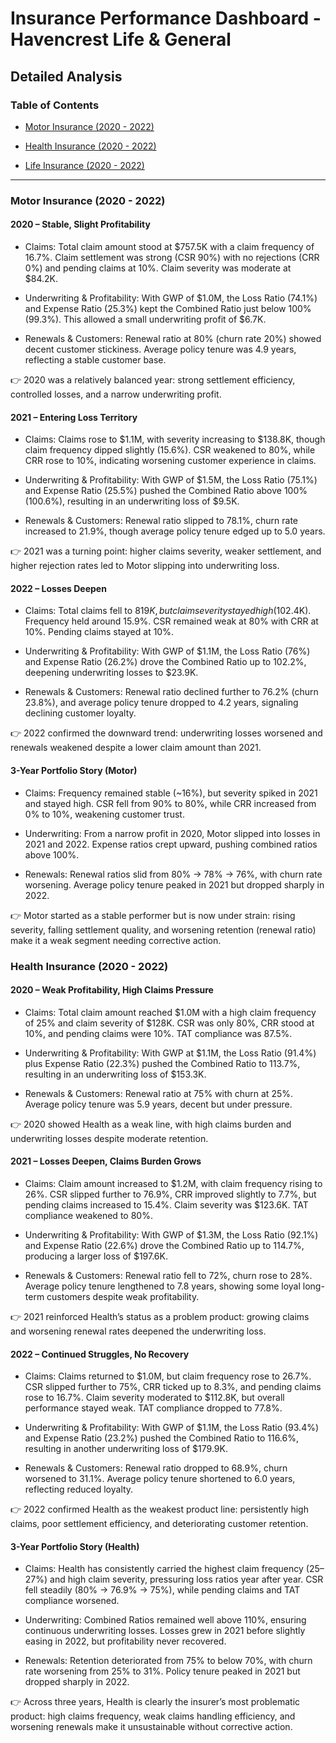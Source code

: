 
# Insurance Performance Dashboard - Havencrest Life & General

## Detailed Analysis
### Table of Contents
- [Motor Insurance (2020 - 2022)](#motor-insurance-2020---2022)
  
- [Health Insurance (2020 - 2022)](#health-insurance-2020---2022)
  
- [Life Insurance (2020 - 2022)](#life-insurance-2020---2022)


------------------------------------------------------------------------------------------------------------------------------------------

### Motor Insurance (2020 - 2022)

#### 2020 – Stable, Slight Profitability

- Claims: Total claim amount stood at $757.5K with a claim frequency of 16.7%. Claim settlement was strong (CSR 90%) with no rejections (CRR 0%) and pending claims at 10%. Claim severity was moderate at $84.2K.

- Underwriting & Profitability: With GWP of $1.0M, the Loss Ratio (74.1%) and Expense Ratio (25.3%) kept the Combined Ratio just below 100% (99.3%). This allowed a small underwriting profit of $6.7K.

- Renewals & Customers: Renewal ratio at 80% (churn rate 20%) showed decent customer stickiness. Average policy tenure was 4.9 years, reflecting a stable customer base.
  
👉 2020 was a relatively balanced year: strong settlement efficiency, controlled losses, and a narrow underwriting profit.


#### 2021 – Entering Loss Territory

- Claims: Claims rose to $1.1M, with severity increasing to $138.8K, though claim frequency dipped slightly (15.6%). CSR weakened to 80%, while CRR rose to 10%, indicating worsening customer experience in claims.

- Underwriting & Profitability: With GWP of $1.5M, the Loss Ratio (75.1%) and Expense Ratio (25.5%) pushed the Combined Ratio above 100% (100.6%), resulting in an underwriting loss of $9.5K.

- Renewals & Customers: Renewal ratio slipped to 78.1%, churn rate increased to 21.9%, though average policy tenure edged up to 5.0 years.

👉 2021 was a turning point: higher claims severity, weaker settlement, and higher rejection rates led to Motor slipping into underwriting loss.


#### 2022 – Losses Deepen

- Claims: Total claims fell to $819K, but claim severity stayed high ($102.4K). Frequency held around 15.9%. CSR remained weak at 80% with CRR at 10%. Pending claims stayed at 10%.

- Underwriting & Profitability: With GWP of $1.1M, the Loss Ratio (76%) and Expense Ratio (26.2%) drove the Combined Ratio up to 102.2%, deepening underwriting losses to $23.9K.

- Renewals & Customers: Renewal ratio declined further to 76.2% (churn 23.8%), and average policy tenure dropped to 4.2 years, signaling declining customer loyalty.
  
👉 2022 confirmed the downward trend: underwriting losses worsened and renewals weakened despite a lower claim amount than 2021.


#### 3-Year Portfolio Story (Motor)

- Claims: Frequency remained stable (~16%), but severity spiked in 2021 and stayed high. CSR fell from 90% to 80%, while CRR increased from 0% to 10%, weakening customer trust.

- Underwriting: From a narrow profit in 2020, Motor slipped into losses in 2021 and 2022. Expense ratios crept upward, pushing combined ratios above 100%.

- Renewals: Renewal ratios slid from 80% → 78% → 76%, with churn rate worsening. Average policy tenure peaked in 2021 but dropped sharply in 2022.

👉 Motor started as a stable performer but is now under strain: rising severity, falling settlement quality, and worsening retention (renewal ratio) make it a weak segment needing corrective action.




### Health Insurance (2020 - 2022)

#### 2020 – Weak Profitability, High Claims Pressure

- Claims: Total claim amount reached $1.0M with a high claim frequency of 25% and claim severity of $128K. CSR was only 80%, CRR stood at 10%, and pending claims were 10%. TAT compliance was 87.5%.

- Underwriting & Profitability: With GWP at $1.1M, the Loss Ratio (91.4%) plus Expense Ratio (22.3%) pushed the Combined Ratio to 113.7%, resulting in an underwriting loss of $153.3K.

- Renewals & Customers: Renewal ratio at 75% with churn at 25%. Average policy tenure was 5.9 years, decent but under pressure.
  
👉 2020 showed Health as a weak line, with high claims burden and underwriting losses despite moderate retention.


#### 2021 – Losses Deepen, Claims Burden Grows

- Claims: Claim amount increased to $1.2M, with claim frequency rising to 26%. CSR slipped further to 76.9%, CRR improved slightly to 7.7%, but pending claims increased to 15.4%. Claim severity was $123.6K. TAT compliance weakened to 80%.

- Underwriting & Profitability: With GWP of $1.3M, the Loss Ratio (92.1%) and Expense Ratio (22.6%) drove the Combined Ratio up to 114.7%, producing a larger loss of $197.6K.

- Renewals & Customers: Renewal ratio fell to 72%, churn rose to 28%. Average policy tenure lengthened to 7.8 years, showing some loyal long-term customers despite weak profitability.
  
👉 2021 reinforced Health’s status as a problem product: growing claims and worsening renewal rates deepened the underwriting loss.


#### 2022 – Continued Struggles, No Recovery

- Claims: Claims returned to $1.0M, but claim frequency rose to 26.7%. CSR slipped further to 75%, CRR ticked up to 8.3%, and pending claims rose to 16.7%. Claim severity moderated to $112.8K, but overall performance stayed weak. TAT compliance dropped to 77.8%.

- Underwriting & Profitability: With GWP of $1.1M, the Loss Ratio (93.4%) and Expense Ratio (23.2%) pushed the Combined Ratio to 116.6%, resulting in another underwriting loss of $179.9K.

- Renewals & Customers: Renewal ratio dropped to 68.9%, churn worsened to 31.1%. Average policy tenure shortened to 6.0 years, reflecting reduced loyalty.
  
👉 2022 confirmed Health as the weakest product line: persistently high claims, poor settlement efficiency, and deteriorating customer retention.


#### 3-Year Portfolio Story (Health)

- Claims: Health has consistently carried the highest claim frequency (25–27%) and high claim severity, pressuring loss ratios year after year. CSR fell steadily (80% → 76.9% → 75%), while pending claims and TAT compliance worsened.

- Underwriting: Combined Ratios remained well above 110%, ensuring continuous underwriting losses. Losses grew in 2021 before slightly easing in 2022, but profitability never recovered.

- Renewals: Retention deteriorated from 75% to below 70%, with churn rate worsening from 25% to 31%. Policy tenure peaked in 2021 but dropped sharply in 2022.
  
👉 Across three years, Health is clearly the insurer’s most problematic product: high claims frequency, weak claims handling efficiency, and worsening renewals make it unsustainable without corrective action.
